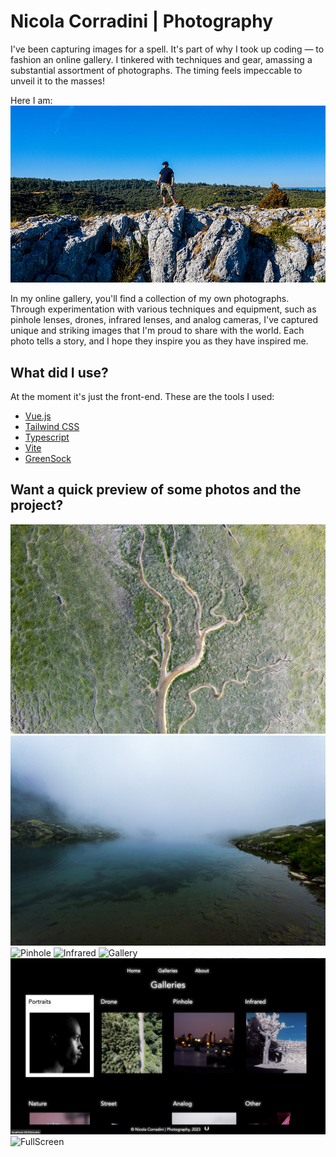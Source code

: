 # Nicola Corradini | Photography

I've been capturing images for a spell. It's part of why I took up coding — to fashion an online gallery. I tinkered with techniques and gear, amassing a substantial assortment of photographs. The timing feels impeccable to unveil it to the masses!

Here I am:
![Me](./public/DJI_0970.jpg)

In my online gallery, you'll find a collection of my own photographs. Through experimentation with various techniques and equipment, such as pinhole lenses, drones, infrared lenses, and analog cameras, I've captured unique and striking images that I'm proud to share with the world. Each photo tells a story, and I hope they inspire you as they have inspired me.

## What did I use?

At the moment it's just the front-end. These are the tools I used:

- [Vue.js](https://vuejs.org)
- [Tailwind CSS](https://tailwindcss.com)
- [Typescript](https://www.typescriptlang.org)
- [Vite](https://vitejs.dev)
- [GreenSock](https://greensock.com)

## Want a quick preview of some photos and the project?

![Drone](./public/preview/preview2.png)
![Mountain](./public/nature12.jpg)
![Pinhole](./public/pinhole10.jpg)
![Infrared](./public/infrared05.jpg)
![Gallery](./public/Screenshotgallery.png)
![Galleries](./public/Screenshotgalleries.png)
![FullScreen](./public/Screenshotfullscreen.png)
